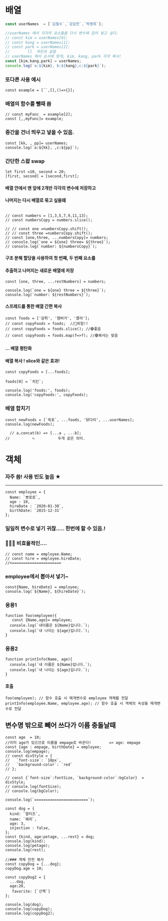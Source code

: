 
# 배열
```js
const userNames  = [`김철수`,`강감찬`,`박영희`];

//userNames 에서 각각의 요소들을 다시 변수에 집어 넣고 싶다.
// const kim = userNames[0];
// const kang = userNames[1];
// const park = userNames[2];
//        ll  하단과 같음
// userNames 에서 순서에 맞게, kim, kang, park 각각 복사!
const [kim,kang,park] = userNames;    
console.log(`a:${kim}, b:${kang},c:${park}`);
```
### 또다른 사용 예시
```
const example = [``,[],()=>{}];
```
### 배열의 함수를 뺄때 씀
```
// const myFunc  = example[2];
const [,,myFunc]= example;
```
### 중간을 건너 띄우고 넣을 수 있음.
```
const [kk, , pp]= userNames;
console.log(`a:${kk}, ,c:${pp}`);
```

### 간단한 스왑  swap
```
let first =10, second = 20;
[first, second] = [second,first];
```

#### 배열 안에서 맨 앞에 2개만 각각의 변수에 저장하고
#### 나머지는 다시 배열로 묶고 싶을떄
```

// const numbers = [1,3,5,7,9,11,13];
// const numbersCopy = numbers.slice();

// // const one =numbersCopy.shift();
// // const three =numbersCopy.shift();
// const [one,three, ...numbersCopy]= numbers;
// console.log(`one = ${one} three= ${three}`);
// console.log(`number: ${numbersCopy}`);
```


#### 구조 분해 할당을 사용하여 첫 번째, 두 번째 요소를 
#### 추출하고 나머지는 새로운 배열에 저장
```
const [one, three, ...restNumbers] = numbers;

console.log(`one = ${one} three = ${three}`);
console.log(`number: ${restNumbers}`);
```
#### 스프레드를 통한 배열 간편 복사
```
const foods = ['감튀', '햄버거', '콜라'];
// const copyFoods = foods;  //🚫위험!!
// const copyFoods = foods.slice(); //🟢좋음
// const copyFoods = foods.map(f=>f); //🟢복사는 맞음
```

####  ... 배열 평탄화 
####  배열 복사 ! slice와 같은 효과!
```
const copyFoods = [...foods];  

foods[0] = `치킨`;

console.log('foods:', foods);
console.log('copyFoods:', copyFoods);
```
### 배열 합치기
```
const newFoods = [`육포`, ...foods, '닭다리', ...userNames];
console.log(newFoods);

  // a,concat(b) => [...a , ...b];
//          ㄴ          두개 같은 의미.

```
# 객체


###  자주 씀! 사용 빈도 높음 ★
---
```
const employee = {
  Name: `뽀로로`,
  age : 10,
  hireDate : `2020-01-30`,
  birthDate: `2015-12-31`
};
```
### 일일히 변수로 넣기 귀찮..... 한번에 할 수 있음.!
### 🔽🔽🔽 비효율적인....
```
// const name = employee.Name;
// const hire = employee.hireDate;
//<======================
```
### employee에서 뽑아서 넣기~
```
const{Name, hireDate} = employee;
console.log(`${Name}, ${hireDate}`);
```
### 응용1
```
function foo(employee){
   const {Name,age}= employee;
  console.log(`내이름은 ${Name}입니다.`);
  console.log(`내 나이는 ${age}입니다.`);
}
```
### 응용2
```
function printInfo(Name, age){
  console.log(`내 이름은 ${Name}입니다.`);
  console.log(`내 나이는 ${age}입니다.`);
}
```
#### 호출
```
foo(employee); // 함수 호출 시 매개변수로 employee 객체를 전달
printInfo(employee.Name, employee.age); // 함수 호출 시 객체의 속성을 매개변수로 전달
```
## 변수명 밖으로 빼어 쓰다가 이름 충돌날때
```
const age  = 10;
//이미 age가 있으므로 이름을 empage로 바꾼다!        => age: empage
const {age : empage, birthDate} = employee;
console.log(empage);
// const divStyle = {
//   `font-size`: `18px`,
//   `background-color`: `red`
// };
```
```
// const {`font-size`:fontSize, `background-color`:bgColor}  = divStyle;
// console.log(fontSize);
// console.log(bgColor);
```
```
console.log(`========================`);

const dog = {
  kind: `말티즈`,
  name: `해피`,
  age: 3,
  injection : false,
};
const {kind, age:petage, ...rest} = dog;
console.log(kind);
console.log(petage);
console.log(rest);

//### 객체 안전 복사
const copyDog = {...dog};
copyDog.age = 10;

const copyDog2 = {
  ...dog,
  age:20,
   favorite: [`산책`]
};

console.log(dog);
console.log(copyDog);
console.log(copyDog2);
```